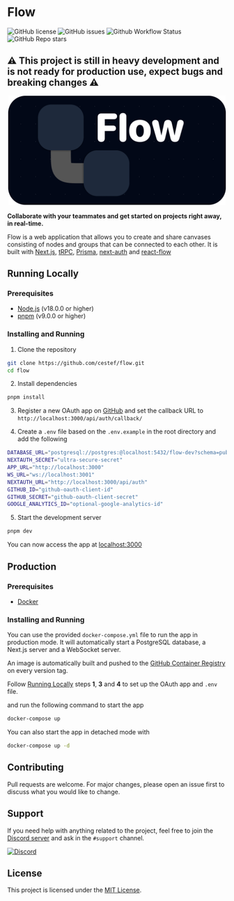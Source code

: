 # Flow


![GitHub license](https://img.shields.io/github/license/cestef/flow)
![GitHub issues](https://img.shields.io/github/issues/cestef/flow)
![Github Workflow Status](https://img.shields.io/github/actions/workflow/status/cestef/flow/ci.yml)
![GitHub Repo stars](https://img.shields.io/github/stars/cestef/flow?style=social)
## ⚠️ This project is still in heavy development and is not ready for production use, expect bugs and breaking changes ⚠️

<p align="center">
    <img src="assets/banner_rounded.png" width="auto" height="250px">
</p>

**Collaborate with your teammates and get started on projects right away, in real-time.**

Flow is a web application that allows you to create and share canvases consisting of nodes and groups that can be connected to each other. It is built with [Next.js](https://nextjs.org/), [tRPC](https://trpc.io/), [Prisma](https://prisma.dev), [next-auth](https://next-auth.js.org/) and [react-flow](https://reactflow.dev/)
## Running Locally

### Prerequisites
- [Node.js](https://nodejs.org/en/) (v18.0.0 or higher)
- [pnpm](https://pnpm.io/) (v9.0.0 or higher)

### Installing and Running

1. Clone the repository
```bash
git clone https://github.com/cestef/flow.git
cd flow
```

2. Install dependencies
```bash
pnpm install
```

3. Register a new OAuth app on [GitHub](https://github.com/settings/applications/new) and set the callback URL to `http://localhost:3000/api/auth/callback/`

4. Create a `.env` file based on the `.env.example` in the root directory and add the following
```bash
DATABASE_URL="postgresql://postgres:@localhost:5432/flow-dev?schema=public"
NEXTAUTH_SECRET="ultra-secure-secret"
APP_URL="http://localhost:3000"
WS_URL="ws://localhost:3001"
NEXTAUTH_URL="http://localhost:3000/api/auth"
GITHUB_ID="github-oauth-client-id"
GITHUB_SECRET="github-oauth-client-secret"
GOOGLE_ANALYTICS_ID="optional-google-analytics-id"
```

5. Start the development server
```bash
pnpm dev
```

You can now access the app at [localhost:3000](http://localhost:3000)

## Production

### Prerequisites
- [Docker](https://www.docker.com/)

### Installing and Running

You can use the provided `docker-compose.yml` file to run the app in production mode. It will automatically start a PostgreSQL database, a Next.js server and a WebSocket server.

An image is automatically built and pushed to the [GitHub Container Registry](https://ghcr.io/cestef/flow) on every version tag.

Follow [Running Locally](#running-locally) steps **1**, **3** and **4** to set up the OAuth app and `.env` file.

and run the following command to start the app

```bash
docker-compose up
```

You can also start the app in detached mode with

```bash
docker-compose up -d
```

## Contributing

Pull requests are welcome. For major changes, please open an issue first to discuss what you would like to change.

## Support

If you need help with anything related to the project, feel free to join the [Discord server](https://discord.gg/CYQwAW2Yuq) and ask in the `#support` channel.

[![Discord](https://img.shields.io/discord/1141658461403357184?color=7289DA&label=Discord&logo=discord&logoColor=white)](https://discord.gg/CYQwAW2Yuq)


## License

This project is licensed under the [MIT License](https://choosealicense.com/licenses/mit/).
